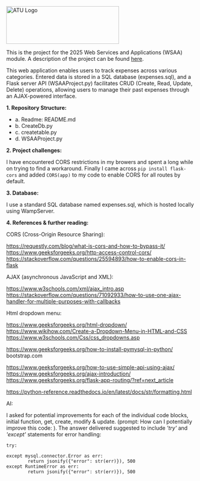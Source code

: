 <img src="https://studenthub.atu.ie/assets/ATU_Logo.fa93bf0a.svg" alt="ATU Logo" width="300" height="100">

This is the project for the 2025 Web Services and Applications (WSAA) module. A description of the project can be found [here](https://vlegalwaymayo.atu.ie/pluginfile.php/1496651/mod_resource/content/15/WSAA%20Project%20Description.pdf). 

This web application enables users to track expenses across various categories. Entered data is stored in a SQL database (expenses.sql), and a Flask server API (WSAAProject.py) facilitates CRUD (Create, Read, Update, Delete) operations, allowing users to manage their past expenses through an AJAX-powered interface.

**1. Repository Structure:**

- a. Readme: README.md
- b. CreateDb.py
- c. createtable.py
- d. WSAAProject.py

**2. Project challenges:**

I have encountered CORS restrictions in my browers and spent a long while on trying to find a workaround.
Finally I came across ```pip install flask-cors``` and added ```CORS(app)```  to my code to enable CORS for all routes by default.


**3. Database:**

I use a standard SQL database named expenses.sql, which is hosted locally using WampServer. 

**4. References & further reading:**

CORS (Cross-Origin Resource Sharing):

https://requestly.com/blog/what-is-cors-and-how-to-bypass-it/
https://www.geeksforgeeks.org/http-access-control-cors/
https://stackoverflow.com/questions/25594893/how-to-enable-cors-in-flask

AJAX (asynchronous JavaScript and XML): 

https://www.w3schools.com/xml/ajax_intro.asp
https://stackoverflow.com/questions/71092933/how-to-use-one-ajax-handler-for-multiple-purposes-with-callbacks

Html dropdown menu:

https://www.geeksforgeeks.org/html-dropdown/ 
https://www.wikihow.com/Create-a-Dropdown-Menu-in-HTML-and-CSS
https://www.w3schools.com/Css/css_dropdowns.asp

https://www.geeksforgeeks.org/how-to-install-pymysql-in-python/
bootstrap.com

https://www.geeksforgeeks.org/how-to-use-simple-api-using-ajax/
https://www.geeksforgeeks.org/ajax-introduction/
https://www.geeksforgeeks.org/flask-app-routing/?ref=next_article

https://python-reference.readthedocs.io/en/latest/docs/str/formatting.html

AI:

I asked for potential improvements for each of the individual code blocks, initial function, get, create, modify & update. (prompt: How can I potentially improve this code: ). The answer delivered suggested to include *'try'* and *'except'* statements for error handling: 

```
try:

except mysql.connector.Error as err:
        return jsonify({"error": str(err)}), 500
except RuntimeError as err:
        return jsonify({"error": str(err)}), 500
```

